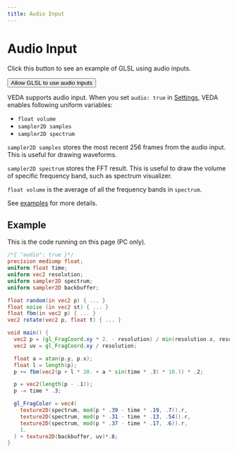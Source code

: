 ```yaml
---
title: Audio Input
---
```


# Audio Input

<p class="pc-only">Click this button to see an example of GLSL using audio inputs.

<button id="enable">Allow GLSL to use audio inputs</button>

</p>

VEDA supports audio input.
When you set `audio: true` in [Settings](/settings), VEDA enables following uniform variables:

- `float volume`
- `sampler2D samples`
- `sampler2D spectrum`

`sampler2D samples` stores the most recent 256 frames from the audio input.
This is useful for drawing waveforms.

`sampler2D spectrum` stores the FFT result.
This is useful to draw the volume of specific frequency band, such as spectrum visualizer.

`float volume` is the average of all the frequency bands in `spectrum`.

See [examples](https://github.com/fand/veda/blob/master/examples/audio.frag) for more details.

## Example

This is the code running on this page (PC only).

```glsl
/*{ "audio": true }*/
precision mediump float;
uniform float time;
uniform vec2 resolution;
uniform sampler2D spectrum;
uniform sampler2D backbuffer;

float random(in vec2 p) { ... }
float noise (in vec2 st) { ... }
float fbm(in vec2 p) { ... }
vec2 rotate(vec2 p, float t) { ... }

void main() {
  vec2 p = (gl_FragCoord.xy * 2. - resolution) / min(resolution.x, resolution.y);
  vec2 uv = gl_FragCoord.xy / resolution;

  float a = atan(p.y, p.x);
  float l = length(p);
  p += fbm(vec2(p + l * 20. + a * sin(time * .3) * 10.)) * .2;

  p = vec2(length(p - .1));
  p -= time * .3;

  gl_FragColor = vec4(
    texture2D(spectrum, mod(p * .39 - time * .19, .7)).r,
    texture2D(spectrum, mod(p * .31 - time * .13, .54)).r,
    texture2D(spectrum, mod(p * .37 - time * .17, .6)).r,
    1.
  ) + texture2D(backbuffer, uv)*.8;
}
```
